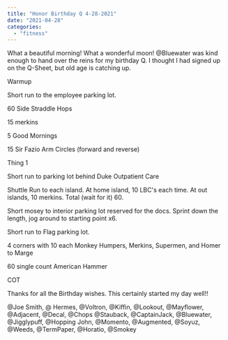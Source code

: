 ```yaml
---
title: "Honor Birthday Q 4-28-2021"
date: "2021-04-28"
categories: 
  - "fitness"
---
```


What a beautiful morning! What a wonderful moon! @Bluewater was kind enough to hand over the reins for my birthday Q. I thought I had signed up on the Q-Sheet, but old age is catching up.

Warmup

Short run to the employee parking lot.

60 Side Straddle Hops

15 merkins

5 Good Mornings

15 Sir Fazio Arm Circles (forward and reverse)

Thing 1

Short run to parking lot behind Duke Outpatient Care

Shuttle Run to each island. At home island, 10 LBC's each time. At out islands, 10 merkins. Total (wait for it) 60.

Short mosey to interior parking lot reserved for the docs. Sprint down the length, jog around to starting point x6.

Short run to Flag parking lot.

4 corners with 10 each Monkey Humpers, Merkins, Supermen, and Homer to Marge

60 single count American Hammer

COT

Thanks for all the Birthday wishes. This certainly started my day well!!

@Joe Smith, @ Hermes, @Voltron, @Kiffin, @Lookout, @Mayflower, @Adjacent, @Decal, @Chops @Stauback, @CaptainJack, @Bluewater, @Jigglypuff, @Hopping John, @Momento, @Augmented, @Soyuz, @Weeds, @TermPaper, @Horatio, @Smokey
